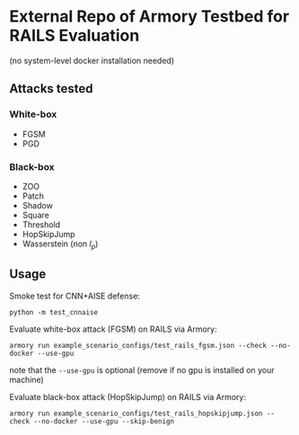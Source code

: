 # External Repo of Armory Testbed for RAILS Evaluation
(no system-level docker installation needed)

## Attacks tested
### White-box
- FGSM
- PGD
### Black-box
- ZOO
- Patch
- Shadow
- Square
- Threshold
- HopSkipJump
- Wasserstein (non $l_p$)

## Usage

Smoke test for CNN+AISE defense:
```buildoutcfg
python -m test_cnnaise
```

Evaluate white-box attack (FGSM) on RAILS via Armory:
```buildoutcfg
armory run example_scenario_configs/test_rails_fgsm.json --check --no-docker --use-gpu
```
note that the `--use-gpu` is optional (remove if no gpu is installed on your machine)

Evaluate black-box attack (HopSkipJump) on RAILS via Armory:
```buildoutcfg
armory run example_scenario_configs/test_rails_hopskipjump.json --check --no-docker --use-gpu --skip-benign
```